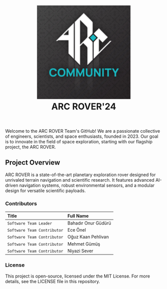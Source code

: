 
<h1 align="center">
  <br>
  <a href=""><img src="https://github.com/ouzzkp/arc-rover/blob/main/arc_logo/170.png" alt="logo" width="300"></a>
  <br>
ARC ROVER'24
  <br>
  <br>
</h1>



Welcome to the ARC ROVER Team's GitHub! We are a passionate collective of engineers, scientists, and space enthusiasts, founded in 2023. Our goal is to innovate in the field of space exploration, starting with our flagship project, the ARC ROVER.



## Project Overview
ARC ROVER is a state-of-the-art planetary exploration rover designed for unrivaled terrain navigation and scientific research. It features advanced AI-driven navigation systems, robust environmental sensors, and a modular design for versatile scientific payloads.

### Contributors

| Title   | Full Name                |
| :-------- | :------------------------- |
| `Software Team Leader` |  Bahadır Onur Güdürü |
| `Software Team Contributor` | Ece Önel | 
| `Software Team Contributor` |  Oğuz Kaan Pehlivan |
| `Software Team Contributor` |  Mehmet Gümüş |
| `Software Team Contributor` |  Niyazi Sever |

### License

This project is open-source, licensed under the MIT License. For more details, see the LICENSE file in this repository.

